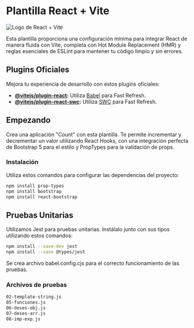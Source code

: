 # Plantilla React + Vite

![Logo de React + Vite](enlace-a-tu-imagen-de-logo.png)

Esta plantilla proporciona una configuración mínima para integrar React de manera fluida con Vite, completa con Hot Module Replacement (HMR) y reglas esenciales de ESLint para mantener tu código limpio y sin errores.

## Plugins Oficiales

Mejora tu experiencia de desarrollo con estos plugins oficiales:

- **[@vitejs/plugin-react](https://github.com/vitejs/vite-plugin-react/blob/main/packages/plugin-react/README.md):** Utiliza [Babel](https://babeljs.io/) para Fast Refresh.
- **[@vitejs/plugin-react-swc](https://github.com/vitejs/vite-plugin-react-swc):** Utiliza [SWC](https://swc.rs/) para Fast Refresh.

## Empezando

Crea una aplicación "Count" con esta plantilla. Te permite incrementar y decrementar un valor utilizando React Hooks, con una integración perfecta de Bootstrap 5 para el estilo y PropTypes para la validación de props.

### Instalación

Utiliza estos comandos para configurar las dependencias del proyecto:

```bash
npm install prop-types
npm install bootstrap
npm install react-bootstrap
```

## Pruebas Unitarias
Utilizamos Jest para pruebas unitarias. Instálalo junto con sus tipos utilizando estos comandos:

```bash
npm install --save-dev jest
npm install --save @types/jest
```

Se crea archivo babel.config.cjs para el correcto funcionamiento de las pruebas.

### Archivos de pruebas

```bash
02-template-string.js
05-funciones.js
06-deses-obj.js
07-deses-arr.js
08-imp-exp.js
```